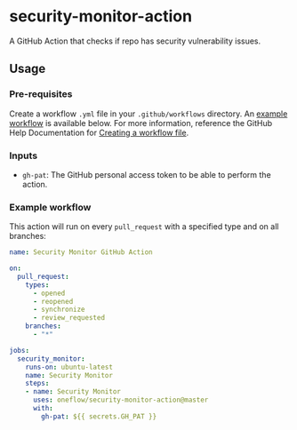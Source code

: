 # security-monitor-action

A GitHub Action that checks if repo has security vulnerability issues.

## Usage
### Pre-requisites
Create a workflow `.yml` file in your `.github/workflows` directory. An [example workflow](#example-workflow) is available below. For more information, reference the GitHub Help Documentation for [Creating a workflow file](https://help.github.com/en/articles/configuring-a-workflow#creating-a-workflow-file).

### Inputs

- `gh-pat`: The GitHub personal access token to be able to perform the action.

### Example workflow
This action will run on every `pull_request` with a specified type and on all branches:

```yaml
name: Security Monitor GitHub Action

on:
  pull_request:
    types: 
      - opened
      - reopened
      - synchronize
      - review_requested
    branches:
      - "*"

jobs:
  security_monitor:
    runs-on: ubuntu-latest
    name: Security Monitor
    steps:
    - name: Security Monitor
      uses: oneflow/security-monitor-action@master
      with:
        gh-pat: ${{ secrets.GH_PAT }}
```
